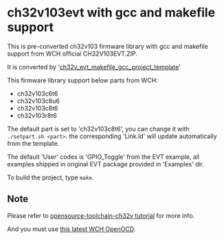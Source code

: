# ch32v103evt with gcc and makefile support

This is pre-converted ch32v103 firmware library with gcc and makefile support from WCH official CH32V103EVT.ZIP. 

It is converted by '[ch32v_evt_makefile_gcc_project_template](https://github.com/cjacker/ch32v_evt_makefile_gcc_project_template)'

This firmware library support below parts from WCH:

- ch32v103c6t6
- ch32v103c8u6
- ch32v103c8t6
- ch32v103r8t6

The default part is set to 'ch32v103c8t6', you can change it with `./setpart.sh <part>`. the corresponding 'Link.ld' will update automatically from the template.

The default 'User' codes is 'GPIO_Toggle' from the EVT example, all examples shipped in original EVT package provided in 'Examples' dir.

To build the project, type `make`.

## Note

Please refer to [opensource-toolchain-ch32v tutorial](https://github.com/cjacker/opensource-toolchain-ch32v) for more info.

And you must use [this latest WCH OpenOCD](https://github.com/cjacker/wch-openocd).

